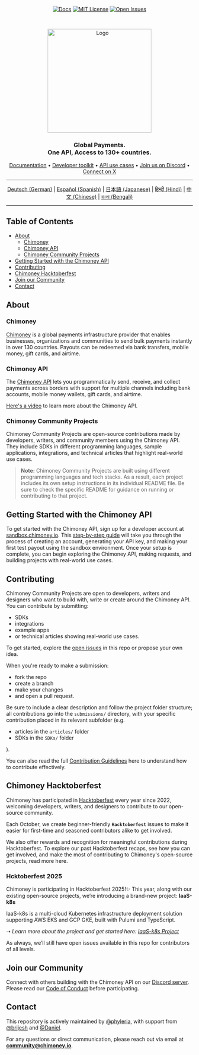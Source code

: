 <div align="center">
  
[![Docs](https://img.shields.io/badge/docs-chimoney.readme.io-blue)](https://chimoney.readme.io/reference/introduction)
[![MIT License](https://img.shields.io/badge/license-MIT-green)](https://github.com/Chimoney/chimoney-community-projects?tab=MIT-1-ov-file)
[![Open Issues](https://img.shields.io/github/issues/Chimoney/chimoney-community-projects)](https://github.com/Chimoney/chimoney-community-projects/issues)

</div>

&nbsp;

<div align="center" id="initial">
  <a href="https://chimoney.io/" target="_blank">
  <picture>
    <img src="https://chimoney.io/assets/icons/chimoney-purple-logo.svg" width="280" alt="Logo"/>
  </picture>
  </a>
</div>

<h3 align="center">
  Global Payments.
  <br/>
  One API, Access to 130+ countries. <br/>
</h3>

<div align="center">
  
  [Documentation](https://chimoney.readme.io/reference/introduction) • [Developer toolkit](https://chimoney.io/toolkit/) • [API use cases](https://chimoney.io/api-use-cases/) • [Join us on Discord](https://discord.gg/TsyKnzT4qV) • [Connect on X](https://x.com/chimoney_io)
  
</div>

___
<div align="center">

<u>[Deutsch (German)](README-GM.md)</u> |
<u>[Español (Spanish)](README-ES.md)</u> |
<u>[日本語 (Japanese)](README-JP.md)</u> |
<u>[हिन्दी (Hindi)](README-HN.md)</u> |
<u>[中文 (Chinese)](README-CN.md)</u> |
<u>[বাংলা (Bengali)](README-BN.md)</u>

</div>

___

## Table of Contents

- [About](#about)
  - [Chimoney](#chimoney)
  - [Chimoney API](#chimoney-api)
  - [Chimoney Community Projects](#chimoney-community-projects)
- [Getting Started with the Chimoney API](#getting-started-with-the-chimoney-api)
- [Contributing](#contributing)
- [Chimoney Hacktoberfest](#chimoney-hacktoberfest)
- [Join our Community](#join-our-community)
- [Contact](#contact)

## About

### Chimoney

[Chimoney](https://chimoney.io/) is a global payments infrastructure provider that enables businesses, organizations and communities to send bulk payments instantly in over 130 countries. Payouts can be redeemed via bank transfers, mobile money, gift cards, and airtime.

### Chimoney API

The [Chimoney API](https://chimoney.readme.io/reference/introduction) lets you programmatically send, receive, and collect payments across borders with support for multiple channels including bank accounts, mobile money wallets, gift cards, and airtime.

[Here's a video](https://www.youtube.com/watch?v=VItvZbPH9cU&t=4s) to learn more about the Chimoney API.

### Chimoney Community Projects

Chimoney Community Projects are open-source contributions made by developers, writers, and community members using the Chimoney API. They include SDKs in different programming languages, sample applications, integrations, and technical articles that highlight real-world use cases.

> **Note:** Chimoney Community Projects are built using different programming languages and tech stacks. As a result, each project includes its own setup instructions in its individual README file. Be sure to check the specific README for guidance on running or contributing to that project.

## Getting Started with the Chimoney API

To get started with the Chimoney API, sign up for a developer account at [sandbox.chimoney.io](https://sandbox.chimoney.io). This [step-by-step guide](https://www.loom.com/share/436303eb69c44f0d9757ea0c655bed89?sid=b6a0f661-721c-4731-9873-ae6f2d25780) will take you through the process of creating an account, generating your API key, and making your first test payout using the sandbox environment. Once your setup is complete, you can begin exploring the Chimoney API, making requests, and building projects with real-world use cases.

## Contributing

Chimoney Community Projects are open to developers, writers and designers who want to build with, write or create around the Chimoney API. You can contribute by submitting:

- SDKs
- integrations
- example apps
- or technical articles showing real-world use cases.

To get started, explore the [open issues](https://github.com/Chimoney/chimoney-community-projects/issues) in this repo or propose your own idea.

When you're ready to make a submission:

- fork the repo
- create a branch
- make your changes
- and open a pull request.

Be sure to include a clear description and follow the project folder structure; all contributions go into the `submissions/` directory, with your specific contribution placed in its relevant subfolder (e.g.

- articles in the `articles/` folder
- SDKs in the `SDKs/` folder

).

You can also read the full [Contribution Guidelines](/CONTRIBUTING.md) here to understand how to contribute effectively.

## Chimoney Hacktoberfest

Chimoney has participated in [Hacktoberfest](https://hacktoberfest.com/) every year since 2022, welcoming developers, writers, and designers to contribute to our open-source community.

Each October, we create beginner-friendly **`Hacktoberfest`** issues to make it easier for first-time and seasoned contributors alike to get involved.

We also offer rewards and recognition for meaningful contributions during Hacktoberfest. To explore our past Hacktoberfest recaps, see how you can get involved, and make the most of contributing to Chimoney's open-source projects, read more here.

### Hcktoberfest 2025

Chimoney is participating in Hacktoberfest 2025!✨
This year, along with our existing open-source projects, we’re introducing a brand-new project: **IaaS-k8s**

IaaS-k8s is a multi-cloud Kubernetes infrastructure deployment solution supporting AWS EKS and GCP GKE, built with Pulumi and TypeScript.

➝ _Learn more about the project and get started here:_ [_IaaS-k8s Project_](https://github.com/Chimoney/Iaas)

As always, we’ll still have open issues available in this repo for contributors of all levels.

## Join our Community

Connect with others building with the Chimoney API on our [Discord server](https://discord.gg/TsyKnzT4qV). Please read our [Code of Conduct](https://github.com/Chimoney/chimoney-community-projects/blob/main/CODE_OF_CONDUCT.md) before participating.

## Contact

This repository is actively maintained by [@phyleria](https://github.com/phyleria), with support from [@brijesh](https://github.com/brijeshthummar02) and [@Daniel](https://github.com/Danbaba1).

For any questions or direct communication, please reach out via email at **<community@chimoney.io>**.
